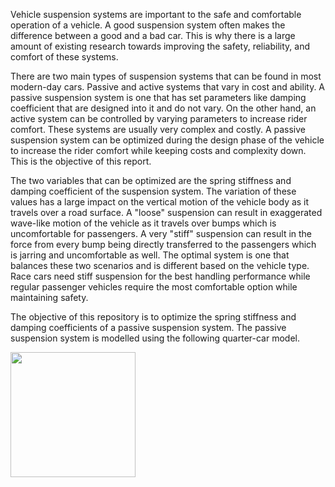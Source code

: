 Vehicle suspension systems are important to the safe and comfortable operation of a vehicle. A
good suspension system often makes the difference between a good and a bad car. This is why
there is a large amount of existing research towards improving the safety, reliability, and comfort
of these systems.

There are two main types of suspension systems that can be found in most modern-day cars.
Passive and active systems that vary in cost and ability. A passive suspension system is one that
has set parameters like damping coefficient that are designed into it and do not vary. On the other
hand, an active system can be controlled by varying parameters to increase rider comfort. These
systems are usually very complex and costly. A passive suspension system can be optimized during
the design phase of the vehicle to increase the rider comfort while keeping costs and complexity
down. This is the objective of this report.

The two variables that can be optimized are the spring stiffness and damping coefficient of the
suspension system. The variation of these values has a large impact on the vertical motion of
the vehicle body as it travels over a road surface. A "loose" suspension can result in exaggerated
wave-like motion of the vehicle as it travels over bumps which is uncomfortable for passengers. A
very "stiff" suspension can result in the force from every bump being directly transferred to the
passengers which is jarring and uncomfortable as well. The optimal system is one that balances
these two scenarios and is different based on the vehicle type. Race cars need stiff suspension
for the best handling performance while regular passenger vehicles require the most comfortable
option while maintaining safety.

The objective of this repository is to optimize the spring stiffness and damping coefficients of a passive suspension system. The passive suspension system is modelled using the following quarter-car model.

<div>
  <img src='https://github.com/Zach-K408/spring_damper_optimization/assets/99453467/64d619fc-869a-4148-ba42-197f8e1f619f' width=200px />
</div>

